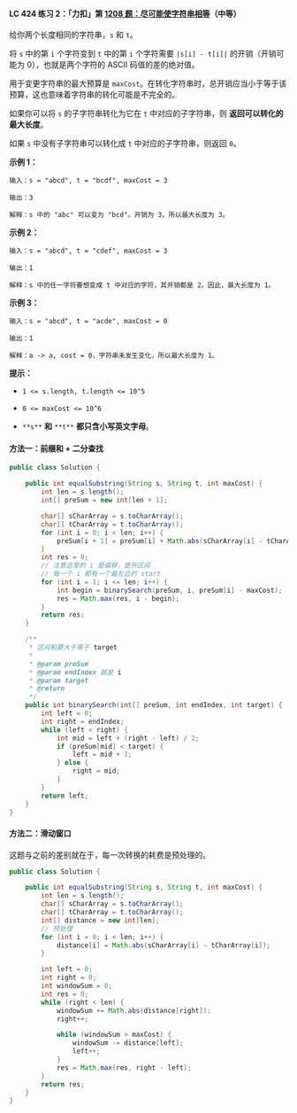 



#### LC 424 练习 2：「力扣」第 [1208 题：尽可能使字符串相等](https://leetcode-cn.com/problems/get-equal-substrings-within-budget/)（中等）

给你两个长度相同的字符串，`s` 和 `t`。

将 `s` 中的第 `i` 个字符变到 `t` 中的第 `i` 个字符需要 `|s[i] - t[i]|` 的开销（开销可能为 0），也就是两个字符的 ASCII 码值的差的绝对值。

用于变更字符串的最大预算是 `maxCost`。在转化字符串时，总开销应当小于等于该预算，这也意味着字符串的转化可能是不完全的。

如果你可以将 `s` 的子字符串转化为它在 `t` 中对应的子字符串，则 **返回可以转化的最大长度**。

如果 `s` 中没有子字符串可以转化成 `t` 中对应的子字符串，则返回 `0`。

**示例 1：**

```
输入：s = "abcd", t = "bcdf", maxCost = 3

输出：3

解释：s 中的 "abc" 可以变为 "bcd"。开销为 3，所以最大长度为 3。
```

**示例 2：**

```
输入：s = "abcd", t = "cdef", maxCost = 3

输出：1

解释：s 中的任一字符要想变成 t 中对应的字符，其开销都是 2。因此，最大长度为 1。
```

**示例 3：**

```
输入：s = "abcd", t = "acde", maxCost = 0

输出：1

解释：a -> a, cost = 0，字符串未发生变化，所以最大长度为 1。
```

**提示：**

- `1 <= s.length, t.length <= 10^5`

- `0 <= maxCost <= 10^6`

- `**s**` **和** `**t**` **都只含小写英文字母**。

#### 方法一：前缀和 + 二分查找

```java
public class Solution {

    public int equalSubstring(String s, String t, int maxCost) {
        int len = s.length();
        int[] preSum = new int[len + 1];

        char[] sCharArray = s.toCharArray();
        char[] tCharArray = t.toCharArray();
        for (int i = 0; i < len; i++) {
            preSum[i + 1] = preSum[i] + Math.abs(sCharArray[i] - tCharArray[i]);
        }
        int res = 0;
        // 注意这里的 i 是偏移，是开区间
        // 每一个 i 都有一个最左边的 start
        for (int i = 1; i <= len; i++) {
            int begin = binarySearch(preSum, i, preSum[i] - maxCost);
            res = Math.max(res, i - begin);
        }
        return res;
    }

    /**
     * 区间和要大于等于 target
     *
     * @param preSum
     * @param endIndex 就是 i
     * @param target
     * @return
     */
    public int binarySearch(int[] preSum, int endIndex, int target) {
        int left = 0;
        int right = endIndex;
        while (left < right) {
            int mid = left + (right - left) / 2;
            if (preSum[mid] < target) {
                left = mid + 1;
            } else {
                right = mid;
            }
        }
        return left;
    }
}
```

#### 方法二：滑动窗口

这题与之前的差别就在于，每一次转换的耗费是预处理的。

```java
public class Solution {

    public int equalSubstring(String s, String t, int maxCost) {
        int len = s.length();
        char[] sCharArray = s.toCharArray();
        char[] tCharArray = t.toCharArray();
        int[] distance = new int[len];
        // 预处理
        for (int i = 0; i < len; i++) {
            distance[i] = Math.abs(sCharArray[i] - tCharArray[i]);
        }

        int left = 0;
        int right = 0;
        int windowSum = 0;
        int res = 0;
        while (right < len) {
            windowSum += Math.abs(distance[right]);
            right++;

            while (windowSum > maxCost) {
                windowSum -= distance[left];
                left++;
            }
            res = Math.max(res, right - left);
        }
        return res;
    }
}
```

#### 